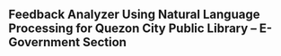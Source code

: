 ## Feedback Analyzer Using Natural Language Processing for Quezon City Public Library – E- Government Section